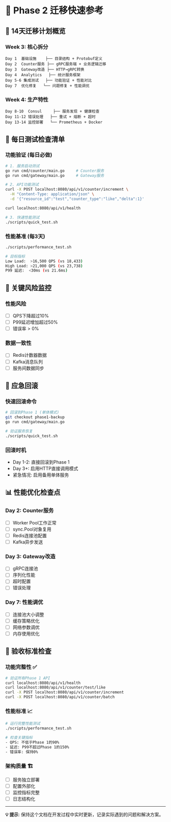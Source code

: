 # 🚀 Phase 2 迁移快速参考

## 📅 14天迁移计划概览

### Week 3: 核心拆分
```
Day 1  基础设施    ├── 目录结构 + Protobuf定义
Day 2  Counter服务 ├── gRPC服务端 + 业务逻辑迁移  
Day 3  Gateway改造 ├── HTTP→gRPC转换
Day 4  Analytics   ├── 统计服务框架
Day 5-6 集成测试   ├── 功能验证 + 性能对比
Day 7  优化修复   └── 问题修复 + 性能调优
```

### Week 4: 生产特性
```
Day 8-10  Consul     ├── 服务发现 + 健康检查
Day 11-12 错误处理   ├── 重试 + 熔断 + 超时
Day 13-14 监控部署   └── Prometheus + Docker
```

## 🧪 每日测试检查清单

### 功能验证 (每日必做)
```bash
# 1. 服务启动测试
go run cmd/counter/main.go     # Counter服务
go run cmd/gateway/main.go     # Gateway服务

# 2. API功能测试
curl -X POST localhost:8080/api/v1/counter/increment \
  -H "Content-Type: application/json" \
  -d '{"resource_id":"test","counter_type":"like","delta":1}'

curl localhost:8080/api/v1/health

# 3. 快速性能测试
./scripts/quick_test.sh
```

### 性能基准 (每3天)
```bash
./scripts/performance_test.sh

# 目标指标
Low Load:  >16,500 QPS (vs 18,433)
High Load: >21,000 QPS (vs 23,738) 
P99 延迟:  <30ms (vs 21.6ms)
```

## 🚨 关键风险监控

### 性能风险
- [ ] QPS下降超过10%
- [ ] P99延迟增加超过50%  
- [ ] 错误率 > 0%

### 数据一致性
- [ ] Redis计数器数据
- [ ] Kafka消息队列
- [ ] 服务间数据同步

## 🔄 应急回滚

### 快速回滚命令
```bash
# 回滚到Phase 1 (单体模式)
git checkout phase1-backup
go run cmd/gateway/main.go

# 验证服务恢复
./scripts/quick_test.sh
```

### 回滚时机
- Day 1-2: 直接回滚到Phase 1
- Day 3+: 启用HTTP直接调用模式
- 紧急情况: 启用备用单体服务

## 📊 性能优化检查点

### Day 2: Counter服务
- [ ] Worker Pool工作正常
- [ ] sync.Pool对象复用
- [ ] Redis连接池配置
- [ ] Kafka异步发送

### Day 3: Gateway改造  
- [ ] gRPC连接池
- [ ] 序列化性能
- [ ] 超时配置
- [ ] 错误处理

### Day 7: 性能调优
- [ ] 连接池大小调整
- [ ] 缓存策略优化
- [ ] 网络参数调优
- [ ] 内存使用优化

## 🎯 验收标准检查

### 功能完整性 ✅
```bash
# 验证所有Phase 1 API
curl localhost:8080/api/v1/health
curl localhost:8080/api/v1/counter/test/like  
curl -X POST localhost:8080/api/v1/counter/increment
curl -X POST localhost:8080/api/v1/counter/batch
```

### 性能标准 📈
```bash
# 运行完整性能测试
./scripts/performance_test.sh

# 检查关键指标
- QPS: 不低于Phase 1的90%
- 延迟: P99不超过Phase 1的150%
- 错误率: 保持0%
```

### 架构质量 🏗️
- [ ] 服务独立部署
- [ ] 配置外部化
- [ ] 监控指标完整
- [ ] 日志结构化

---

**💡 提示**: 保持这个文档在开发过程中实时更新，记录实际遇到的问题和解决方案。 